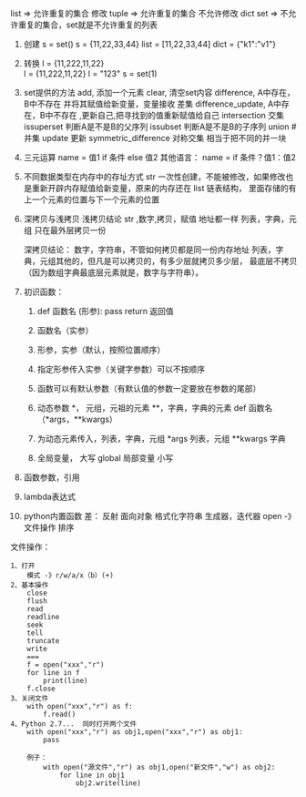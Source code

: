 list => 允许重复的集合 修改
tuple => 允许重复的集合 不允许修改
dict
set => 不允许重复的集合，set就是不允许重复的列表

1. 创建
	s = set()
	s = {11,22,33,44}
	list = [11,22,33,44]
	dict = {"k1":"v1"}
2. 转换
	l = {11,222,11,22}	
	l = {11,222,11,22}
	l = "123"
	s = set(1)
3. set提供的方法
	add, 添加一个元素
	clear, 清空set内容
	difference, A中存在，B中不存在 并将其赋值给新变量，变量接收 差集
	difference_update, A中存在，B中不存在 ,更新自己,把寻找到的值重新赋值给自己
	intersection 交集
	issuperset 判断A是不是B的父序列
	issubset 判断A是不是B的子序列
	union #并集
	update  更新
	symmetric_difference 对称交集 相当于把不同的并一块

4. 三元运算
	name = 值1 if 条件 else 值2
	其他语言：
		name = if 条件？值1：值2
	
5. 不同数据类型在内存中的存址方式
	str 一次性创建，不能被修改，如果修改也是重新开辟内存赋值给新变量，原来的内存还在
	list 链表结构， 里面存储的有上一个元素的位置与下一个元素的位置
	
6. 深拷贝与浅拷贝
	浅拷贝结论
	str ,数字,拷贝，赋值
		地址都一样
	列表，字典，元组 只在最外层拷贝一份
	
	深拷贝结论：
		数字，字符串，不管如何拷贝都是同一份内存地址
		列表，字典，元组其他的，但凡是可以拷贝的，有多少层就拷贝多少层，
		最底层不拷贝（因为数组字典最底层元素就是，数字与字符串）。

		
7. 初识函数：
	1.	def 函数名 (形参):
			pass
			return 返回值
	2.	函数名（实参）
		
	3.  形参，实参（默认，按照位置顺序）
	4.  指定形参传入实参（关键字参数）可以不按顺序
	5.  函数可以有默认参数（有默认值的参数一定要放在参数的尾部）

	6.  动态参数
			*，	元组，元祖的元素
			**，字典，字典的元素
			def 函数名（*args，**kwargs）
			
	7.	为动态元素传入，列表，字典，元组
			*args	列表，元组
			**kwargs 字典

	8.	全局变量，
			大写
			global
		局部变量
			小写

8.	函数参数，引用
9.	lambda表达式
10.	python内置函数
		差：
			反射
			面向对象
			格式化字符串
			生成器，迭代器
			open -》 文件操作
			排序

文件操作：

	1、打开
		模式 -》r/w/a/x（b）(+)
	2、基本操作
		close
		flush
		read
		readline
		seek
		tell
		truncate
		write
		===
		f = open("xxx","r")
		for line in f
			print(line)
		f.close
	3、关闭文件
		with open("xxx","r") as f:
			f.read()
	4、Python 2.7...  同时打开两个文件
		with open("xxx","r") as obj1,open("xxx","r") as obj1:
			pass
		
		例子：
			with open("源文件","r") as obj1,open("新文件","w") as obj2:
				for line in obj1
					obj2.write(line)




		
		
